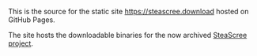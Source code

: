 This is the source for the static site https://steascree.download hosted on GitHub Pages.

The site hosts the downloadable binaries for the now archived [SteaScree project](https://github.com/awthwathje/SteaScree).
